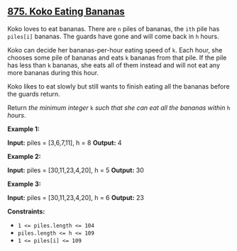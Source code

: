 [875\. Koko Eating Bananas](https://leetcode.com/problems/koko-eating-bananas/)
--------------

Koko loves to eat bananas. There are `n` piles of bananas, the `ith` pile has `piles[i]` bananas. The guards have gone and will come back in `h` hours.

Koko can decide her bananas-per-hour eating speed of `k`. Each hour, she chooses some pile of bananas and eats `k` bananas from that pile. If the pile has less than `k` bananas, she eats all of them instead and will not eat any more bananas during this hour.

Koko likes to eat slowly but still wants to finish eating all the bananas before the guards return.

Return _the minimum integer_ `k` _such that she can eat all the bananas within_ `h` _hours_.

**Example 1:**

**Input:** piles = \[3,6,7,11\], h = 8
**Output:** 4

**Example 2:**

**Input:** piles = \[30,11,23,4,20\], h = 5
**Output:** 30

**Example 3:**

**Input:** piles = \[30,11,23,4,20\], h = 6
**Output:** 23

**Constraints:**

*   `1 <= piles.length <= 104`
*   `piles.length <= h <= 109`
*   `1 <= piles[i] <= 109`

